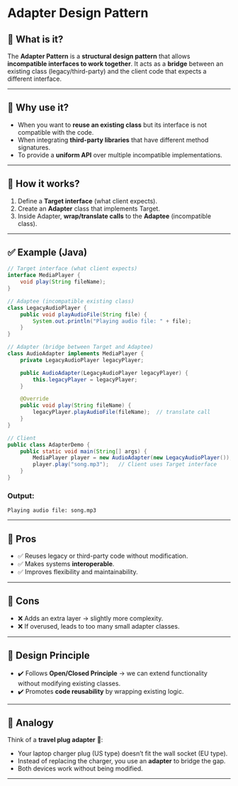 # Adapter Design Pattern

## 🔹 What is it?

The **Adapter Pattern** is a **structural design pattern** that allows **incompatible interfaces to work together**.
It acts as a **bridge** between an existing class (legacy/third-party) and the client code that expects a different interface.

---

## 🔹 Why use it?

* When you want to **reuse an existing class** but its interface is not compatible with the code.
* When integrating **third-party libraries** that have different method signatures.
* To provide a **uniform API** over multiple incompatible implementations.

---

## 🔹 How it works?

1. Define a **Target interface** (what client expects).
2. Create an **Adapter** class that implements Target.
3. Inside Adapter, **wrap/translate calls** to the **Adaptee** (incompatible class).

---

## ✅ Example (Java)

```java
// Target interface (what client expects)
interface MediaPlayer {
    void play(String fileName);
}

// Adaptee (incompatible existing class)
class LegacyAudioPlayer {
    public void playAudioFile(String file) {
        System.out.println("Playing audio file: " + file);
    }
}

// Adapter (bridge between Target and Adaptee)
class AudioAdapter implements MediaPlayer {
    private LegacyAudioPlayer legacyPlayer;

    public AudioAdapter(LegacyAudioPlayer legacyPlayer) {
        this.legacyPlayer = legacyPlayer;
    }

    @Override
    public void play(String fileName) {
        legacyPlayer.playAudioFile(fileName);  // translate call
    }
}

// Client
public class AdapterDemo {
    public static void main(String[] args) {
        MediaPlayer player = new AudioAdapter(new LegacyAudioPlayer());
        player.play("song.mp3");   // Client uses Target interface
    }
}
```

### Output:

```
Playing audio file: song.mp3
```

---

## 🔹 Pros

* ✅ Reuses legacy or third-party code without modification.
* ✅ Makes systems **interoperable**.
* ✅ Improves flexibility and maintainability.

---

## 🔹 Cons

* ❌ Adds an extra layer → slightly more complexity.
* ❌ If overused, leads to too many small adapter classes.

---

## 🔹 Design Principle

* ✔️ Follows **Open/Closed Principle** → we can extend functionality without modifying existing classes.
* ✔️ Promotes **code reusability** by wrapping existing logic.

---

## 🔹 Analogy 

Think of a **travel plug adapter** 🔌:

* Your laptop charger plug (US type) doesn’t fit the wall socket (EU type).
* Instead of replacing the charger, you use an **adapter** to bridge the gap.
* Both devices work without being modified.

---
